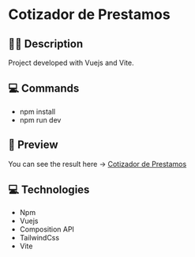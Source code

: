 # Cotizador de Prestamos

## ✍🏻 Description

Project developed with Vuejs and Vite.

## :computer: Commands

- npm install
- npm run dev

## 🎨 Preview

You can see the result here → [Cotizador de Prestamos ]()

## :computer: Technologies

- Npm
- Vuejs
- Composition API
- TailwindCss
- Vite
